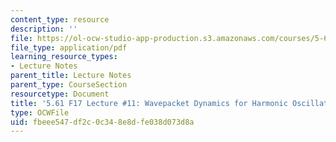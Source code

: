 ```yaml
---
content_type: resource
description: ''
file: https://ol-ocw-studio-app-production.s3.amazonaws.com/courses/5-61-physical-chemistry-fall-2017/fbeee547df2c0c348e8dfe038d073d8a_MIT5_61F17_lec11.pdf
file_type: application/pdf
learning_resource_types:
- Lecture Notes
parent_title: Lecture Notes
parent_type: CourseSection
resourcetype: Document
title: '5.61 F17 Lecture #11: Wavepacket Dynamics for Harmonic Oscillator and PIB'
type: OCWFile
uid: fbeee547-df2c-0c34-8e8d-fe038d073d8a
---
```

